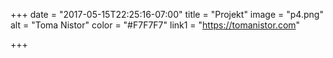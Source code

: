 +++
date = "2017-05-15T22:25:16-07:00"
title = "Projekt"
image = "p4.png"
alt = "Toma Nistor"
color = "#F7F7F7"
link1 = "https://tomanistor.com"


+++
